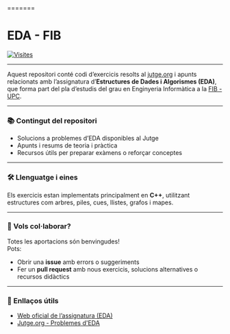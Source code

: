 =======
# EDA - FIB  
[![Visites](https://hits.dwyl.com/amara213/Estructuras-Datos-Algoritmos-EDA-FIB.svg?style=flat-square)](http://hits.dwyl.com/amara213/Estructuras-Datos-Algoritmos-EDA-FIB)  


---

Aquest repositori conté codi d’exercicis resolts al [jutge.org](https://jutge.org) i apunts relacionats amb l’assignatura d’**Estructures de Dades i Algorismes (EDA)**, que forma part del pla d’estudis del grau en Enginyeria Informàtica a la [FIB - UPC](https://www.fib.upc.edu).

---

### 📚 Contingut del repositori  
- Solucions a problemes d’EDA disponibles al Jutge  
- Apunts i resums de teoria i pràctica  
- Recursos útils per preparar exàmens o reforçar conceptes

---

### 🛠️ Llenguatge i eines  
Els exercicis estan implementats principalment en **C++**, utilitzant estructures com arbres, piles, cues, llistes, grafos i mapes.

---

### 🙌 Vols col·laborar?  
Totes les aportacions són benvingudes!  
Pots:
- Obrir una **issue** amb errors o suggeriments  
- Fer un **pull request** amb nous exercicis, solucions alternatives o recursos didàctics

---

### 🔗 Enllaços útils  
- [Web oficial de l’assignatura (EDA)](https://docencia.ac.upc.edu/FIB/grau/EDA/)
- [Jutge.org - Problemes d'EDA](https://jutge.org/problems)

